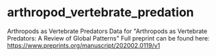 # arthropod_vertebrate_predation
Arthropods as Vertebrate Predators
Data for "Arthropods as Vertebrate Predators: A Review of Global Patterns" 
Full preprint can be found here: https://www.preprints.org/manuscript/202002.0119/v1
